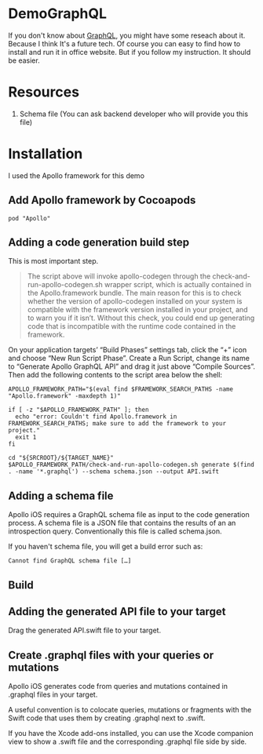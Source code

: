# DemoGraphQL
If you don't know about [GraphQL](http://graphql.org/), you might have some reseach about it. Because I think It's a future tech.
Of course you can easy to find how to install and run it in office website. But if you follow my instruction. It should be easier.

# Resources
1. Schema file (You can ask backend developer who will provide you this file)

# Installation
I used the Apollo framework for this demo

## Add Apollo framework by Cocoapods
```
pod "Apollo"
```

## Adding a code generation build step

This is most important step. 
> The script above will invoke apollo-codegen through the check-and-run-apollo-codegen.sh wrapper script, which is actually contained in the Apollo.framework bundle. The main reason for this is to check whether the version of apollo-codegen installed on your system is compatible with the framework version installed in your project, and to warn you if it isn’t. Without this check, you could end up generating code that is incompatible with the runtime code contained in the framework.

On your application targets’ “Build Phases” settings tab, click the “+” icon and choose “New Run Script Phase”. Create a Run Script, change its name to “Generate Apollo GraphQL API” and drag it just above “Compile Sources”. Then add the following contents to the script area below the shell:

```
APOLLO_FRAMEWORK_PATH="$(eval find $FRAMEWORK_SEARCH_PATHS -name "Apollo.framework" -maxdepth 1)"

if [ -z "$APOLLO_FRAMEWORK_PATH" ]; then
  echo "error: Couldn't find Apollo.framework in FRAMEWORK_SEARCH_PATHS; make sure to add the framework to your project."
  exit 1
fi

cd "${SRCROOT}/${TARGET_NAME}"
$APOLLO_FRAMEWORK_PATH/check-and-run-apollo-codegen.sh generate $(find . -name '*.graphql') --schema schema.json --output API.swift
```

## Adding a schema file

Apollo iOS requires a GraphQL schema file as input to the code generation process. A schema file is a JSON file that contains the results of an an introspection query. Conventionally this file is called schema.json.

If you haven't schema file, you will get a build error such as:

```
Cannot find GraphQL schema file […]
```

## Build

## Adding the generated API file to your target

Drag the generated API.swift file to your target.

## Create .graphql files with your queries or mutations

Apollo iOS generates code from queries and mutations contained in .graphql files in your target.

A useful convention is to colocate queries, mutations or fragments with the Swift code that uses them by creating <name>.graphql next to <name>.swift.

If you have the Xcode add-ons installed, you can use the Xcode companion view to show a .swift file and the corresponding .graphql file side by side.
